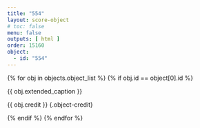 ```yaml
---
title: "554"
layout: score-object
# toc: false
menu: false
outputs: [ html ]
order: 15160
object:
  - id: "554"
---
```


{% for obj in objects.object_list %}
{% if obj.id == object[0].id %}

{{ obj.extended_caption }}

{{ obj.credit }} {.object-credit}

{% endif %}
{% endfor %}
